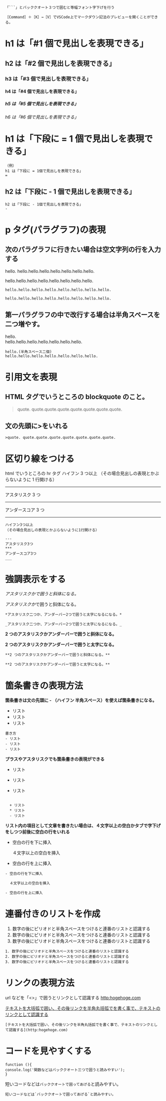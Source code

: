 ````
「```」とバッククオート３つで囲むと等幅フォント字下げを行う
````

```
［Command］＋［K］→［V］でVSCode上でマークダウン記法のプレビューを開くことができる。
```

# h1 は「#1 個で見出しを表現できる」

## h2 は「#2 個で見出しを表現できる」

### h3 は「#3 個で見出しを表現できる」

#### h4 は「#4 個で見出しを表現できる」

##### h5 は「#5 個で見出しを表現できる」

###### h6 は「#6 個で見出しを表現できる」

# h1 は「下段に = 1 個で見出しを表現できる」

```
（例）
h1 は「下段に = 1個で見出しを表現できる」
=
```

## h2 は「下段に - 1 個で見出しを表現できる」

```
h2 は「下段に - 1個で見出しを表現できる」
-
```

# p タグ(パラグラフ)の表現

## 次のパラグラフに行きたい場合は空文字列の行を入力する

hello.
hello.hello.hello.hello.hello.hello.hello.

hello.hello.hello.hello.hello.hello.hello.hello.

```
hello.hello.hello.hello.hello.hello.hello.hello.

hello.hello.hello.hello.hello.hello.hello.hello.
```

## 第一パラグラフの中で改行する場合は半角スペースを二つ増やす。

hello.  
hello.hello.hello.hello.hello.hello.hello.

```
hello.(半角スペース二個)
hello.hello.hello.hello.hello.hello.hello.
```

# 引用文を表現

## HTML タグでいうところの blockquote のこと。

> quote. quote.quote.quote.quote.quote.quote.quote.

## 文の先頭に>をいれる

```
>quote. quote.quote.quote.quote.quote.quote.quote.
```

# 区切り線をつける

html でいうところの hr タグ
ハイフン 3 つ以上
（その場合見出しの表現とかぶらないように 1 行開ける）

---

アスタリスク 3 つ

---

アンダースコア 3 つ

---

```
ハイフン3つ以上
（その場合見出しの表現とかぶらないように1行開ける）

---
アスタリスク3つ
***
アンダースコア3つ
___

```

# 強調表示をする

_アスタリスクかで囲うと斜体になる。_

*アスタリスクか*で囲うと斜体になる。

```
*アスタリスク二つか、アンダーバー2つで囲うと太字になるになる。*

_アスタリスク二つか、アンダーバー2つで囲うと太字になるになる。_
```

**2 つのアスタリスクかアンダーバーで囲うと斜体になる。**

**2 つのアスタリスクかアンダーバーで囲うと太字になる。**

```
**2 つのアスタリスクかアンダーバーで囲うと斜体になる。**

**2 つのアスタリスクかアンダーバーで囲うと太字になる。**
```

# 箇条書きの表現方法

**箇条書きは文の先頭に - （ハイフン 半角スペース）を使えば箇条書きになる。**

- リスト
- リスト
- リスト

```
書き方
- リスト
- リスト
- リスト
```

**プラスやアスタリスクでも箇条書きの表現ができる**

- リスト

* リスト

- リスト

```

  + リスト
  * リスト
  - リスト

```

**リスト内の項目として文章を書きたい場合は、４文字以上の空白かタブで字下げをしつつ前後に空白の行をいれる**

- 空白の行を下に挿入

  ４文字以上の空白を挿入

- 空白の行を上に挿入

```
- 空白の行を下に挿入

  ４文字以上の空白を挿入

- 空白の行を上に挿入
```

# 連番付きのリストを作成

1. 数字の後にピリオドと半角スペースをつけると連番のリストと認識する
2. 数字の後にピリオドと半角スペースをつけると連番のリストと認識する
3. 数字の後にピリオドと半角スペースをつけると連番のリストと認識する

```
1. 数字の後にピリオドと半角スペースをつけると連番のリストと認識する
2. 数字の後にピリオドと半角スペースをつけると連番のリストと認識する
3. 数字の後にピリオドと半角スペースをつけると連番のリストと認識する
```

# リンクの表現方法

url などを「<>」で囲うとリンクとして認識する
<http:hogehoge.com>

[テキストを大括弧で囲い、その後リンクを半角丸括弧でを書く事で、テキストのリンクとして認識する](http:hogehoge.com)

```
[テキストを大括弧で囲い、その後リンクを半角丸括弧でを書く事で、テキストのリンクとして認識する](http:hogehoge.com)
```

# コードを見やすくする

```
function (){
console.log('関数などはバッククオート三つで囲うと読みやすい');
}
```
短いコードなどは`バッククオートで囲ってあげる`と読みやすい。
```
短いコードなどは`バッククオートで囲ってあげる`と読みやすい。
```
